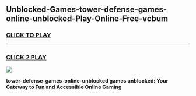 
## Unblocked-Games-tower-defense-games-online-unblocked-Play-Online-Free-vcbum
<h3>
<a href="https://premium76.site?title=tower-defense-games-online-unblocked&ref=26A">CLICK TO PLAY</a></h3>
<hr>

<h3>
<a href="https://premium76.site?title=tower-defense-games-online-unblocked&ref=26A">CLICK 2 PLAY</a>
  
</h3>

<a href="https://premium76.site?title=tower-defense-games-online-unblocked&ref=26A"><img src="https://clearcache.store/games.png"></a>


**tower-defense-games-online-unblocked games unblocked: Your Gateway to Fun and Accessible Online Gaming**
